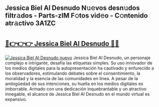 ## Jessica Biel Al Desnudo N𝚞𝚎vos desn𝚞dos filtr𝚊dos - Parts-zIM F𝚘tos vid𝚎o - C𝚘ntenido atr𝚊ctivo 3A1ZC

# <h2><a href="http://mb4yyr.tromn.icu/?c=Jessica+Biel+Al+Desnudo">🔗👉👉👉 Jessica Biel Al Desnudo 🔗🔗</a></h2>

[![Jessica Biel Al Desnudo nuevo](https://i.imgur.com/pEAQMta.gif)](http://mb4yyr.tromn.icu/?c=Jessica+Biel+Al+Desnudo)
Jessica Biel Al Desnudo, un personaje complejo e intrigante, desafía las etiquetas simples. Su uso innovador de los medios digitales para la autopresentación ha cautivado y enfurecido a los observadores, estimulando debates sobre el consentimiento, la moralidad y la esencia de las comunidades en línea. A pesar de la ambigüedad de sus intenciones, su huella en los medios digitales es imborrable. Armado con una dedicación inquebrantable y un atractivo innegable, el alcance de Jessica Biel Al Desnudo en el mundo virtual es expansivo.
